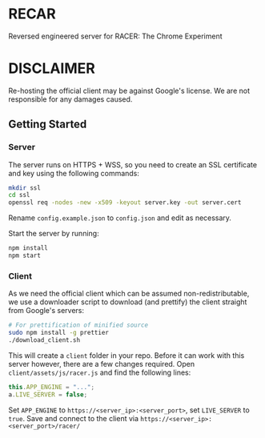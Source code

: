 # RECAR
Reversed engineered server for RACER: The Chrome Experiment

# DISCLAIMER
Re-hosting the official client may be against Google's license. We are not responsible for any damages caused.

## Getting Started

### Server
The server runs on HTTPS + WSS, so you need to create an SSL certificate and key using the following commands:

```sh
mkdir ssl
cd ssl
openssl req -nodes -new -x509 -keyout server.key -out server.cert
```

Rename `config.example.json` to `config.json` and edit as necessary.

Start the server by running:
```sh
npm install
npm start
```

### Client
As we need the official client which can be assumed non-redistributable, we use a downloader script to download (and prettify) the client straight from Google's servers:

```sh
# For prettification of minified source
sudo npm install -g prettier
./download_client.sh
```

This will create a `client` folder in your repo. Before it can work with this server however, there are a few changes required. Open `client/assets/js/racer.js` and find the following lines:

```js
this.APP_ENGINE = "...";
a.LIVE_SERVER = false;
```

Set `APP_ENGINE` to `https://<server_ip>:<server_port>`, set `LIVE_SERVER` to `true`. Save and connect to the client via `https://<server_ip>:<server_port>/racer/`